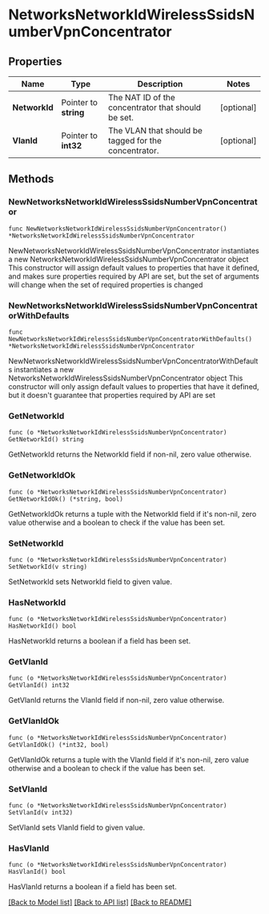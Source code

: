 # NetworksNetworkIdWirelessSsidsNumberVpnConcentrator

## Properties

Name | Type | Description | Notes
------------ | ------------- | ------------- | -------------
**NetworkId** | Pointer to **string** | The NAT ID of the concentrator that should be set. | [optional] 
**VlanId** | Pointer to **int32** | The VLAN that should be tagged for the concentrator. | [optional] 

## Methods

### NewNetworksNetworkIdWirelessSsidsNumberVpnConcentrator

`func NewNetworksNetworkIdWirelessSsidsNumberVpnConcentrator() *NetworksNetworkIdWirelessSsidsNumberVpnConcentrator`

NewNetworksNetworkIdWirelessSsidsNumberVpnConcentrator instantiates a new NetworksNetworkIdWirelessSsidsNumberVpnConcentrator object
This constructor will assign default values to properties that have it defined,
and makes sure properties required by API are set, but the set of arguments
will change when the set of required properties is changed

### NewNetworksNetworkIdWirelessSsidsNumberVpnConcentratorWithDefaults

`func NewNetworksNetworkIdWirelessSsidsNumberVpnConcentratorWithDefaults() *NetworksNetworkIdWirelessSsidsNumberVpnConcentrator`

NewNetworksNetworkIdWirelessSsidsNumberVpnConcentratorWithDefaults instantiates a new NetworksNetworkIdWirelessSsidsNumberVpnConcentrator object
This constructor will only assign default values to properties that have it defined,
but it doesn't guarantee that properties required by API are set

### GetNetworkId

`func (o *NetworksNetworkIdWirelessSsidsNumberVpnConcentrator) GetNetworkId() string`

GetNetworkId returns the NetworkId field if non-nil, zero value otherwise.

### GetNetworkIdOk

`func (o *NetworksNetworkIdWirelessSsidsNumberVpnConcentrator) GetNetworkIdOk() (*string, bool)`

GetNetworkIdOk returns a tuple with the NetworkId field if it's non-nil, zero value otherwise
and a boolean to check if the value has been set.

### SetNetworkId

`func (o *NetworksNetworkIdWirelessSsidsNumberVpnConcentrator) SetNetworkId(v string)`

SetNetworkId sets NetworkId field to given value.

### HasNetworkId

`func (o *NetworksNetworkIdWirelessSsidsNumberVpnConcentrator) HasNetworkId() bool`

HasNetworkId returns a boolean if a field has been set.

### GetVlanId

`func (o *NetworksNetworkIdWirelessSsidsNumberVpnConcentrator) GetVlanId() int32`

GetVlanId returns the VlanId field if non-nil, zero value otherwise.

### GetVlanIdOk

`func (o *NetworksNetworkIdWirelessSsidsNumberVpnConcentrator) GetVlanIdOk() (*int32, bool)`

GetVlanIdOk returns a tuple with the VlanId field if it's non-nil, zero value otherwise
and a boolean to check if the value has been set.

### SetVlanId

`func (o *NetworksNetworkIdWirelessSsidsNumberVpnConcentrator) SetVlanId(v int32)`

SetVlanId sets VlanId field to given value.

### HasVlanId

`func (o *NetworksNetworkIdWirelessSsidsNumberVpnConcentrator) HasVlanId() bool`

HasVlanId returns a boolean if a field has been set.


[[Back to Model list]](../README.md#documentation-for-models) [[Back to API list]](../README.md#documentation-for-api-endpoints) [[Back to README]](../README.md)


